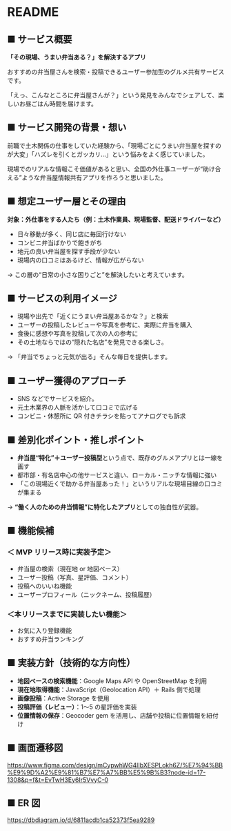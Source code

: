 # README

## ■ サービス概要

**「その現場、うまい弁当ある？」を解決するアプリ**

おすすめの弁当屋さんを検索・投稿できるユーザー参加型のグルメ共有サービスです。

「えっ、こんなところに弁当屋さんが？」という発見をみんなでシェアして、楽しいお昼ごはん時間を届けます。

## ■ サービス開発の背景・想い

前職で土木関係の仕事をしていた経験から、「現場ごとにうまい弁当屋を探すのが大変」「ハズレを引くとガッカリ…」という悩みをよく感じていました。

現場でのリアルな情報こそ価値があると思い、全国の外仕事ユーザーが“助け合える”ような弁当屋情報共有アプリを作ろうと思いました。

## ■ 想定ユーザー層とその理由

**対象：外仕事をする人たち（例：土木作業員、現場監督、配送ドライバーなど）**

- 日々移動が多く、同じ店に毎回行けない
- コンビニ弁当ばかりで飽きがち
- 地元の良い弁当屋を探す手段が少ない
- 現場内の口コミはあるけど、情報が広がらない

→ この層の“日常の小さな困りごと”を解決したいと考えています。

## ■ サービスの利用イメージ

- 現場や出先で「近くにうまい弁当屋あるかな？」と検索
- ユーザーの投稿したレビューや写真を参考に、実際に弁当を購入
- 食後に感想や写真を投稿して次の人の参考に
- その土地ならではの“隠れた名店”を発見できる楽しさ。

→ 「弁当でちょっと元気が出る」そんな毎日を提供します。

## ■ ユーザー獲得のアプローチ

- SNS などでサービスを紹介。
- 元土木業界の人脈を活かして口コミで広げる
- コンビニ・休憩所に QR 付きチラシを貼ってアナログでも訴求

## ■ 差別化ポイント・推しポイント

- **弁当屋“特化”＋ユーザー投稿型**という点で、既存のグルメアプリとは一線を画す
- 都市部・有名店中心の他サービスと違い、ローカル・ニッチな情報に強い
- 「この現場近くで助かる弁当屋あった！」というリアルな現場目線の口コミが集まる

→ **“働く人のための弁当情報”に特化したアプリ**としての独自性が武器。

## ■ 機能候補

### ＜ MVP リリース時に実装予定＞

- 弁当屋の検索（現在地 or 地図ベース）
- ユーザー投稿（写真、星評価、コメント）
- 投稿へのいいね機能
- ユーザープロフィール（ニックネーム、投稿履歴）

### ＜本リリースまでに実装したい機能＞

- お気に入り登録機能
- おすすめ弁当ランキング

## ■ 実装方針（技術的な方向性）

- **地図ベースの検索機能**：Google Maps API や OpenStreetMap を利用
- **現在地取得機能**：JavaScript（Geolocation API）＋ Rails 側で処理
- **画像投稿**：Active Storage を使用
- **投稿評価（レビュー）**：1〜5 の星評価を実装
- **位置情報の保存**：Geocoder gem を活用し、店舗や投稿に位置情報を紐付け

## ■ 画面遷移図

https://www.figma.com/design/mCypwhWG4lIbXESPLokh6Z/%E7%94%BB%E9%9D%A2%E9%81%B7%E7%A7%BB%E5%9B%B3?node-id=17-1308&p=f&t=EvTwH3Ey6Ir5VvyC-0

## ■ ER 図

https://dbdiagram.io/d/6811acdb1ca52373f5ea9289
